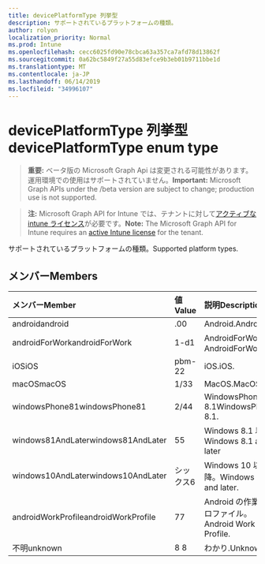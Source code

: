 ```yaml
---
title: devicePlatformType 列挙型
description: サポートされているプラットフォームの種類。
author: rolyon
localization_priority: Normal
ms.prod: Intune
ms.openlocfilehash: cecc6025fd90e78cbca63a357ca7afd78d13862f
ms.sourcegitcommit: 0a62bc5849f27a55d83efce9b3eb01b9711bbe1d
ms.translationtype: MT
ms.contentlocale: ja-JP
ms.lasthandoff: 06/14/2019
ms.locfileid: "34996107"
---
```

# <a name="deviceplatformtype-enum-type"></a><span data-ttu-id="fb29f-103">devicePlatformType 列挙型</span><span class="sxs-lookup"><span data-stu-id="fb29f-103">devicePlatformType enum type</span></span>

> <span data-ttu-id="fb29f-104">**重要:** ベータ版の Microsoft Graph Api は変更される可能性があります。運用環境での使用はサポートされていません。</span><span class="sxs-lookup"><span data-stu-id="fb29f-104">**Important:** Microsoft Graph APIs under the /beta version are subject to change; production use is not supported.</span></span>

> <span data-ttu-id="fb29f-105">**注:** Microsoft Graph API for Intune では、テナントに対して[アクティブな intune ライセンス](https://go.microsoft.com/fwlink/?linkid=839381)が必要です。</span><span class="sxs-lookup"><span data-stu-id="fb29f-105">**Note:** The Microsoft Graph API for Intune requires an [active Intune license](https://go.microsoft.com/fwlink/?linkid=839381) for the tenant.</span></span>

<span data-ttu-id="fb29f-106">サポートされているプラットフォームの種類。</span><span class="sxs-lookup"><span data-stu-id="fb29f-106">Supported platform types.</span></span>

## <a name="members"></a><span data-ttu-id="fb29f-107">メンバー</span><span class="sxs-lookup"><span data-stu-id="fb29f-107">Members</span></span>
|<span data-ttu-id="fb29f-108">メンバー</span><span class="sxs-lookup"><span data-stu-id="fb29f-108">Member</span></span>|<span data-ttu-id="fb29f-109">値</span><span class="sxs-lookup"><span data-stu-id="fb29f-109">Value</span></span>|<span data-ttu-id="fb29f-110">説明</span><span class="sxs-lookup"><span data-stu-id="fb29f-110">Description</span></span>|
|:---|:---|:---|
|<span data-ttu-id="fb29f-111">android</span><span class="sxs-lookup"><span data-stu-id="fb29f-111">android</span></span>|<span data-ttu-id="fb29f-112">.0</span><span class="sxs-lookup"><span data-stu-id="fb29f-112">0</span></span>|<span data-ttu-id="fb29f-113">Android.</span><span class="sxs-lookup"><span data-stu-id="fb29f-113">Android.</span></span>|
|<span data-ttu-id="fb29f-114">androidForWork</span><span class="sxs-lookup"><span data-stu-id="fb29f-114">androidForWork</span></span>|<span data-ttu-id="fb29f-115">1-d</span><span class="sxs-lookup"><span data-stu-id="fb29f-115">1</span></span>|<span data-ttu-id="fb29f-116">AndroidForWork。</span><span class="sxs-lookup"><span data-stu-id="fb29f-116">AndroidForWork.</span></span>|
|<span data-ttu-id="fb29f-117">iOS</span><span class="sxs-lookup"><span data-stu-id="fb29f-117">iOS</span></span>|<span data-ttu-id="fb29f-118">pbm-2</span><span class="sxs-lookup"><span data-stu-id="fb29f-118">2</span></span>|<span data-ttu-id="fb29f-119">iOS.</span><span class="sxs-lookup"><span data-stu-id="fb29f-119">iOS.</span></span>|
|<span data-ttu-id="fb29f-120">macOS</span><span class="sxs-lookup"><span data-stu-id="fb29f-120">macOS</span></span>|<span data-ttu-id="fb29f-121">1/3</span><span class="sxs-lookup"><span data-stu-id="fb29f-121">3</span></span>|<span data-ttu-id="fb29f-122">MacOS.</span><span class="sxs-lookup"><span data-stu-id="fb29f-122">MacOS.</span></span>|
|<span data-ttu-id="fb29f-123">windowsPhone81</span><span class="sxs-lookup"><span data-stu-id="fb29f-123">windowsPhone81</span></span>|<span data-ttu-id="fb29f-124">2/4</span><span class="sxs-lookup"><span data-stu-id="fb29f-124">4</span></span>|<span data-ttu-id="fb29f-125">WindowsPhone 8.1</span><span class="sxs-lookup"><span data-stu-id="fb29f-125">WindowsPhone 8.1.</span></span>|
|<span data-ttu-id="fb29f-126">windows81AndLater</span><span class="sxs-lookup"><span data-stu-id="fb29f-126">windows81AndLater</span></span>|<span data-ttu-id="fb29f-127">5</span><span class="sxs-lookup"><span data-stu-id="fb29f-127">5</span></span>|<span data-ttu-id="fb29f-128">Windows 8.1 以降</span><span class="sxs-lookup"><span data-stu-id="fb29f-128">Windows 8.1 and later</span></span>|
|<span data-ttu-id="fb29f-129">windows10AndLater</span><span class="sxs-lookup"><span data-stu-id="fb29f-129">windows10AndLater</span></span>|<span data-ttu-id="fb29f-130">シックス</span><span class="sxs-lookup"><span data-stu-id="fb29f-130">6</span></span>|<span data-ttu-id="fb29f-131">Windows 10 以降。</span><span class="sxs-lookup"><span data-stu-id="fb29f-131">Windows 10 and later.</span></span>|
|<span data-ttu-id="fb29f-132">androidWorkProfile</span><span class="sxs-lookup"><span data-stu-id="fb29f-132">androidWorkProfile</span></span>|<span data-ttu-id="fb29f-133">7</span><span class="sxs-lookup"><span data-stu-id="fb29f-133">7</span></span>|<span data-ttu-id="fb29f-134">Android の作業プロファイル。</span><span class="sxs-lookup"><span data-stu-id="fb29f-134">Android Work Profile.</span></span>|
|<span data-ttu-id="fb29f-135">不明</span><span class="sxs-lookup"><span data-stu-id="fb29f-135">unknown</span></span>|<span data-ttu-id="fb29f-136">8 </span><span class="sxs-lookup"><span data-stu-id="fb29f-136">8</span></span>|<span data-ttu-id="fb29f-137">わかり.</span><span class="sxs-lookup"><span data-stu-id="fb29f-137">Unknown.</span></span>|





